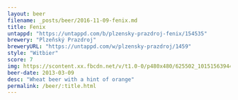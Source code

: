 ```yaml
---
layout: beer
filename: _posts/beer/2016-11-09-fenix.md
title: Fenix
untappd: "https://untappd.com/b/plzensky-prazdroj-fenix/154535"
brewery: "Plzeňský Prazdroj"
breweryURL: "https://untappd.com/w/plzensky-prazdroj/1459"
style: "Witbier"
score: 7
img: https://scontent.xx.fbcdn.net/v/t1.0-0/p480x480/625502_10151563944728745_168727372_n.jpg?oh=e5c582e783e4e0af32518eda11781540&oe=59224D9B
beer-date: 2013-03-09
desc: "Wheat beer with a hint of orange"
permalink: /beer/:title.html
---
```

